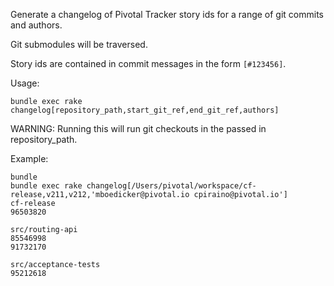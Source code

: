 Generate a changelog of Pivotal Tracker story ids for a range of git commits and authors.

Git submodules will be traversed.

Story ids are contained in commit messages in the form `[#123456]`.

Usage:

```
bundle exec rake changelog[repository_path,start_git_ref,end_git_ref,authors]
```

WARNING: Running this will run git checkouts in the passed in repository_path.

Example:

```
bundle
bundle exec rake changelog[/Users/pivotal/workspace/cf-release,v211,v212,'mboedicker@pivotal.io cpiraino@pivotal.io']
cf-release
96503820

src/routing-api
85546998
91732170

src/acceptance-tests
95212618

```
